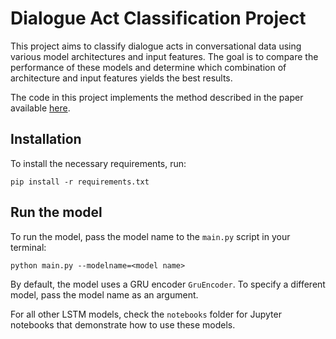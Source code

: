# Dialogue Act Classification Project

This project aims to classify dialogue acts in conversational data using various model architectures and input features. The goal is to compare the performance of these models and determine which combination of architecture and input features yields the best results.

The code in this project implements the method described in the paper available [here](https://www.overleaf.com/project/6405f87868c76164ec1a3a83).


## Installation

To install the necessary requirements, run:

``` pip install -r requirements.txt ```

## Run the model

To run the model, pass the model name to the `main.py` script in your terminal:

```python main.py --modelname=<model name>```


By default, the model uses a GRU encoder `GruEncoder`. To specify a different model, pass the model name as an argument.

For all other LSTM models, check the `notebooks` folder for Jupyter notebooks that demonstrate how to use these models.
